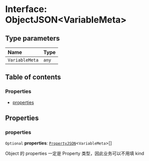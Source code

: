# Interface: ObjectJSON\<VariableMeta>

## Type parameters

| Name | Type |
| :------ | :------ |
| `VariableMeta` | `any` |

## Table of contents

### Properties

* [properties](/en/auto-docs/variable-core/interfaces/ObjectJSON.md#properties)

## Properties

### properties

`Optional` **properties**: [`PropertyJSON`](/en/auto-docs/variable-core/types/PropertyJSON.md)<`VariableMeta`>\[]

Object 的 properties 一定是 Property 类型，因此业务可以不用填 kind
